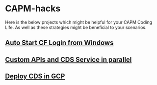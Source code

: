 # CAPM-hacks 
Here is the below projects which might be helpful for your CAPM Coding Life. As well as these strategies might be beneficial to your scenarios.

## [Auto Start CF Login from Windows](https://github.com/sabarna17/sample-capm-gcp-vm/tree/main/cf%20bat)
## [Custom APIs and CDS Service in parallel](https://github.com/sabarna17/sample-capm-gcp-vm/tree/main/cust-api-cds)
## [Deploy CDS in GCP](https://github.com/sabarna17/sample-capm-gcp-vm/tree/main/deploy-cds-in-gcp)
